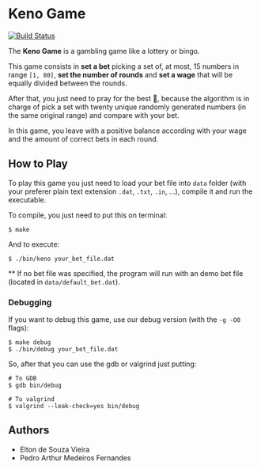 # Keno Game

[![Build Status](https://travis-ci.org/eltonvs/keno-game.svg?branch=master)](https://travis-ci.org/eltonvs/keno-game)

The **Keno Game** is a gambling game like a lottery or bingo.

This game consists in **set a bet** picking a set of, at most, 15 numbers in range `[1, 80]`, **set the number of rounds** and **set a wage** that will be equally divided between the rounds.

After that, you just need to pray for the best :pray:, because the algorithm is in charge of pick a set with twenty unique randomly generated numbers (in the same original range) and compare with your bet.

In this game, you leave with a positive balance according with your wage and the amount of correct bets in each round.

## How to Play
To play this game you just need to load your bet file into `data` folder (with your preferer plain text extension `.dat`, `.txt`, `.in`, ...), compile it and run the executable.

To compile, you just need to put this on terminal:

```shell
$ make
```

And to execute:
```shell
$ ./bin/keno your_bet_file.dat
```

** If no bet file was specified, the program will run with an demo bet file (located in `data/default_bet.dat`).

### Debugging
If you want to debug this game, use our debug version (with the `-g -O0` flags):

```shell
$ make debug
$ ./bin/debug your_bet_file.dat
```

So, after that you can use the gdb or valgrind just putting:
```shell
# To GDB
$ gdb bin/debug

# To valgrind
$ valgrind --leak-check=yes bin/debug
```

## Authors
 - Elton de Souza Vieira
 - Pedro Arthur Medeiros Fernandes

